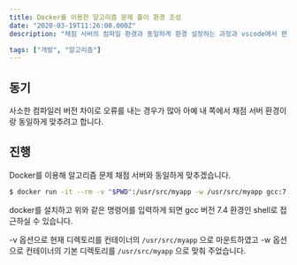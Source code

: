 ```yaml
---
title: Docker를 이용한 알고리즘 문제 풀이 환경 조성
date: "2020-03-19T11:26:00.000Z"
description: "채점 서버의 컴파일 환경과 동일하게 환경 설정하는 과정과 vscode에서 편하게 결과를 실행하도록 해 보았습니다."

tags: ["개발", "알고리즘"]
---
```


## 동기

사소한 컴파일러 버전 차이로 오류를 내는 경우가 많아 아예 내 쪽에서 채점 서버 환경이랑 동일하게 맞추려고 합니다.

## 진행

Docker를 이용해 알고리즘 문제 채점 서버와 동일하게 맞추겠습니다.

```bash
$ docker run -it --rm -v "$PWD":/usr/src/myapp -w /usr/src/myapp gcc:7.4
```

docker를 설치하고 위와 같은 명령어를 입력하게 되면 gcc 버전 7.4 환경인 shell로 접근하실 수 있습니다.

-v 옵션으로 현재 디렉토리를 컨테이너의 `/usr/src/myapp` 으로 마운트하였고 -w 옵션으로 컨테이너의 기본 디렉토리를 `/usr/src/myapp` 으로 맞춰 주었습니다.
